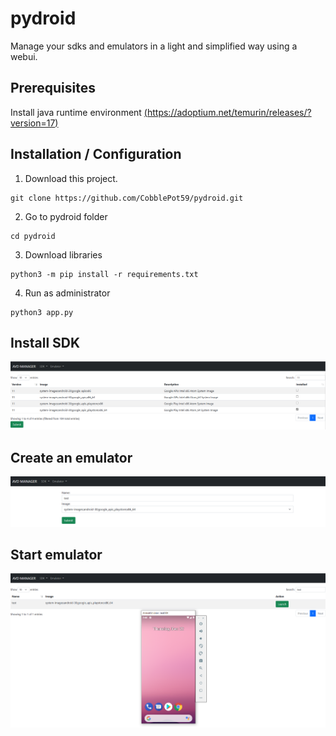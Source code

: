# pydroid
Manage your sdks and emulators in a light and simplified way using a webui.

## Prerequisites
Install java runtime environment [(https://adoptium.net/temurin/releases/?version=17)](https://adoptium.net/temurin/releases/?version=17)

## Installation / Configuration
1) Download this project.
```
git clone https://github.com/CobblePot59/pydroid.git
```
2) Go to pydroid folder
```
cd pydroid
```
3) Download libraries
```
python3 -m pip install -r requirements.txt
```
4) Run as administrator
```
python3 app.py
```

## Install SDK
![alt text](https://raw.githubusercontent.com/CobblePot59/pydroid/main/pictures/installSDK.PNG)

## Create an emulator
![alt text](https://raw.githubusercontent.com/CobblePot59/pydroid/main/pictures/createEmulator.PNG)

## Start emulator
![alt text](https://raw.githubusercontent.com/CobblePot59/pydroid/main/pictures/startEmulator.PNG)
